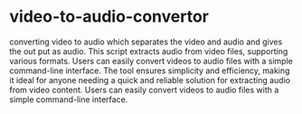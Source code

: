 # video-to-audio-convertor
converting video to audio which separates the video and audio and gives the out put as audio.
This script extracts audio from video files, supporting various formats.
Users can easily convert videos to audio files with a simple command-line interface.
The tool ensures simplicity and efficiency, making it ideal for anyone needing a quick and reliable solution for extracting audio from video content.
Users can easily convert videos to audio files with a simple command-line interface.
